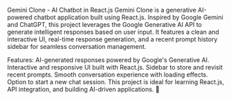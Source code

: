 Gemini Clone - AI Chatbot in React.js
Gemini Clone is a generative AI-powered chatbot application built using React.js. Inspired by Google Gemini and ChatGPT, this project leverages the Google Generative AI API to generate intelligent responses based on user input. It features a clean and interactive UI, real-time response generation, and a recent prompt history sidebar for seamless conversation management.

Features:
AI-generated responses powered by Google's Generative AI.
Interactive and responsive UI built with React.js.
Sidebar to store and revisit recent prompts.
Smooth conversation experience with loading effects.
Option to start a new chat session.
This project is ideal for learning React.js, API integration, and building AI-driven applications. 🚀
